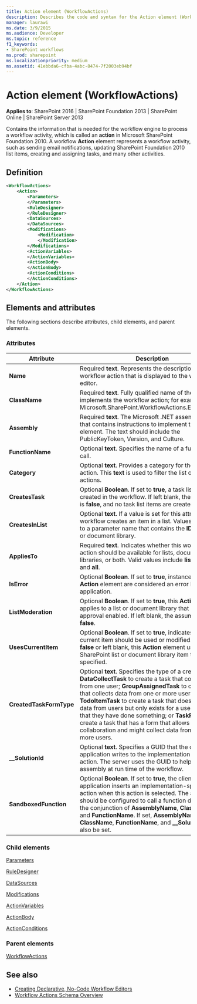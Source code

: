 ```yaml
---
title: Action element (WorkflowActions)
description: Describes the code and syntax for the Action element (WorkflowActions) which contains the information that is needed for the workflow engine to process a workflow activity.
manager: laurawi
ms.date: 3/9/2015
ms.audience: Developer
ms.topic: reference
f1_keywords:
- SharePoint workflows
ms.prod: sharepoint
ms.localizationpriority: medium
ms.assetid: 41ebbda6-cfba-4abc-8474-7f2003eb94bf
---
```


# Action element (WorkflowActions)

**Applies to**: SharePoint 2016 | SharePoint Foundation 2013 | SharePoint Online | SharePoint Server 2013

Contains the information that is needed for the workflow engine to process a workflow activity, which is called an **action** in Microsoft SharePoint Foundation 2010. A workflow **Action** element represents a workflow activity, such as sending email notifications, updating SharePoint Foundation 2010 list items, creating and assigning tasks, and many other activities.

## Definition

```XML
<WorkflowActions>
    <Action>
        <Parameters>
        </Parameters>
        <RuleDesigner>
        </RuleDesigner>
        <DataSources>
        </DataSources>
        <Modifications>
            <Modification>
            </Modification>
        </Modifications>
        <ActionVariables>
        </ActionVariables>
        <ActionBody>
        </ActionBody>
        <ActionConditions>
        </ActionConditions>
    </Action>
</WorkflowActions>
```


## Elements and attributes

The following sections describe attributes, child elements, and parent elements.

### Attributes
  
| Attribute | Description |
| --- | --- |
| **Name** | Required **text**. Represents the description of the workflow action that is displayed to the workflow editor. |
| **ClassName** | Required **text**. Fully qualified name of the class that implements the workflow action; for example, Microsoft.SharePoint.WorkflowActions.EmailActivity. |
| **Assembly** | Required **text**. The Microsoft .NET assembly name that contains instructions to implement the **Action** element. The text should include the PublicKeyToken, Version, and Culture. |
| **FunctionName** | Optional **text**. Specifies the name of a function to call. |
| **Category** | Optional **text**. Provides a category for the workflow action. This **text** is used to filter the list of available actions. |
| **CreatesTask** | Optional **Boolean**. If set to **true**, a task list item is created in the workflow. If left blank, the assumption is **false**, and no task list items are created. |
| **CreatesInList** | Optional **text**. If a value is set for this attribute, the workflow creates an item in a list. Values must map to a parameter name that contains the **ID** of the list or document library. |
| **AppliesTo** | Required **text**. Indicates whether this workflow action should be available for lists, document libraries, or both. Valid values include **list**, **doclib**, and **all**. |
| **IsError** | Optional **Boolean**. If set to **true**, instances of this **Action** element are considered an error by the client application. |
| **ListModeration** | Optional **Boolean**. If set to **true**, this **Action** element applies to a list or document library that has content approval enabled. If left blank, the assumption is **false**. |
| **UsesCurrentItem** | Optional **Boolean**. If set to **true**, indicates that the current item should be used or modified. If set to **false** or left blank, this **Action** element uses only the SharePoint list or document library item that is specified. |
| **CreatedTaskFormType** | Optional **text**. Specifies the type of a created task: **DataCollectTask** to create a task that collects data from one user; **GroupAssignedTask** to create a task that collects data from one or more users; **TodoItemTask** to create a task that does not collect data from users but only exists for a user to validate that they have done something; or **TaskProcess** to create a task that has a form that allows for ad-hoc collaboration and might collect data from one or more users. |
| **__SolutionId** | Optional **text**. Specifies a GUID that the client application writes to the implementation-specific action. The server uses the GUID to help locate the assembly at run time of the workflow. |
| **SandboxedFunction** | Optional **Boolean**. If set to **true**, the client application inserts an implementation-specific action when this action is selected. The action should be configured to call a function defined by the conjunction of **AssemblyName**, **ClassName**, and **FunctionName**. If set, **AssemblyName**, **ClassName**, **FunctionName**, and **__SolutionId** must also be set. |
### Child elements
[Parameters](parameters-element-workflowinfo.md)

[RuleDesigner](ruledesigner-element-workflowinfo.md)

[DataSources](datasources-element-workflowinfo.md)

[Modifications](modifications-element-workflowinfo.md)

[ActionVariables](actionvariables-element-workflowinfo.md)

[ActionBody](actionbody-element-workflowinfo.md)

[ActionConditions](actionconditions-element-workflowinfo.md)
### Parent elements
[WorkflowActions](workflowactions-element-workflowactions.md)

## See also

- [Creating Declarative, No-Code Workflow Editors](https://msdn.microsoft.com/library/60dfda8d-e724-4d7d-9578-aa239c362dcf(Office.15).aspx)
- [Workflow Actions Schema Overview](https://msdn.microsoft.com/library/25da07cb-b228-43f2-9cdf-c8c71c3eabbb(Office.15).aspx)
